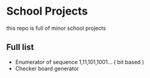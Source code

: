 # School Projects 
this repo is full of minor school projects 

## Full list
- Enumerator of sequence 1,11,101,1001... ( bit based )
- Checker board generator 

